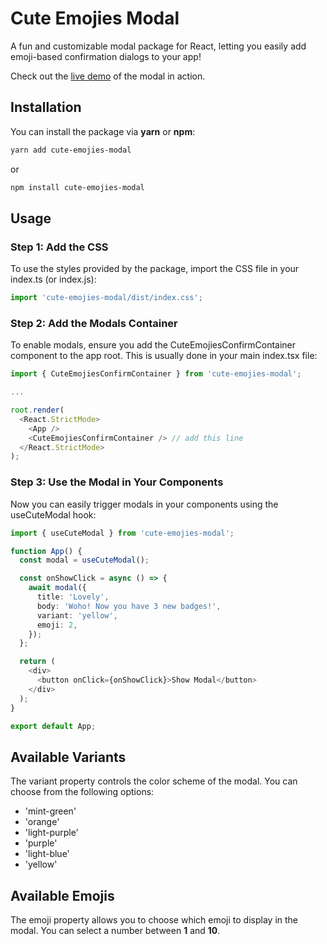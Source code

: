 # Cute Emojies Modal

A fun and customizable modal package for React, letting you easily add emoji-based confirmation dialogs to your app!

Check out the [live demo](https://codesandbox.io/p/sandbox/cute-emojites-modal-example-l6m32v) of the modal in action.

## Installation

You can install the package via **yarn** or **npm**:

```bash
yarn add cute-emojies-modal
```

or 

```bash
npm install cute-emojies-modal
```

## Usage
### Step 1: Add the CSS
To use the styles provided by the package, import the CSS file in your index.ts (or index.js):
```typescript
import 'cute-emojies-modal/dist/index.css';
```

### Step 2: Add the Modals Container
To enable modals, ensure you add the CuteEmojiesConfirmContainer component to the app root. This is usually done in your main index.tsx file:

```typescript
import { CuteEmojiesConfirmContainer } from 'cute-emojies-modal';

...

root.render(
  <React.StrictMode>
    <App />
    <CuteEmojiesConfirmContainer /> // add this line
  </React.StrictMode>
);
```

### Step 3: Use the Modal in Your Components
Now you can easily trigger modals in your components using the useCuteModal hook:

```typescript
import { useCuteModal } from 'cute-emojies-modal';

function App() {
  const modal = useCuteModal();

  const onShowClick = async () => {
    await modal({
      title: 'Lovely',
      body: 'Woho! Now you have 3 new badges!',
      variant: 'yellow',
      emoji: 2,
    });
  };

  return (
    <div>
      <button onClick={onShowClick}>Show Modal</button>
    </div>
  );
}

export default App;

```

## Available Variants
The variant property controls the color scheme of the modal. You can choose from the following options:

- 'mint-green'
- 'orange'
- 'light-purple'
- 'purple'
- 'light-blue'
- 'yellow'

## Available Emojis
The emoji property allows you to choose which emoji to display in the modal. You can select a number between **1** and **10**.